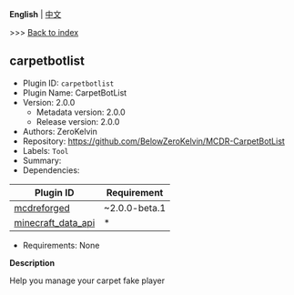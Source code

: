 **English** | [中文](readme-zh_cn.md)

\>\>\> [Back to index](/readme.md)

## carpetbotlist

- Plugin ID: `carpetbotlist`
- Plugin Name: CarpetBotList
- Version: 2.0.0
  - Metadata version: 2.0.0
  - Release version: 2.0.0
- Authors: ZeroKelvin
- Repository: https://github.com/BelowZeroKelvin/MCDR-CarpetBotList
- Labels: `Tool`
- Summary: 
- Dependencies:

| Plugin ID | Requirement |
| --- | --- |
| [mcdreforged](https://pypi.org/project//plugins/mcdreforged/readme.md/) | ~2.0.0-beta.1 |
| [minecraft_data_api](https://pypi.org/project//plugins/minecraft_data_api/readme.md/) | * |

- Requirements: None

**Description**

Help you manage your carpet fake player


